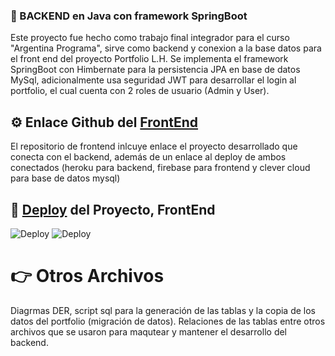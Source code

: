 ### 🌟 BACKEND en Java con framework SpringBoot

Este proyecto fue hecho como trabajo final integrador para el curso "Argentina Programa", sirve como backend y conexion a la base datos para el front end del proyecto Portfolio L.H. 
Se implementa el framework SpringBoot con Himbernate para la persistencia JPA en base de datos MySql, adicionalmente usa seguridad JWT para desarrollar el login al portfolio, el cual cuenta con 2 roles de usuario (Admin y User). 

## ⚙ Enlace Github del [FrontEnd](https://github.com/Leon-Zero/portfolio-front-end-angular.git)

El repositorio de frontend inlcuye enlace el proyecto desarrollado que conecta con el backend, además de un enlace al deploy de ambos conectados (heroku para backend, firebase para frontend y clever cloud para base de datos mysql)

## 🚀 [Deploy](https://portfolio-lh.web.app) del Proyecto,  FrontEnd

![Deploy](https://i.ibb.co/qJ5jqQS/front.jpg)
![Deploy](https://i.ibb.co/HDmZ2ht/crud.jpg)

# 👉 Otros Archivos

Diagrmas DER, script sql para la generación de las tablas y la copia de los datos del portfolio (migración de datos). Relaciones de las tablas entre otros archivos que se usaron para maqutear y mantener el desarrollo del backend.

